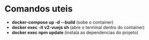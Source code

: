 <h1> Comandos uteis </h1>

<ul>
  <li> <b>docker-compose up -d --build </b> (sobe o container) </li>
  <li> <b>docker exec -it v2-vuejs sh </b> (abre o terminal dentro do container) </li>
  <li> <b>docker exec npm update </b> (instala as dependencias do projeto) </li>
</ul>
